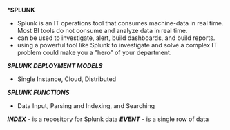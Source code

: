***SPLUNK**
- Splunk is an IT operations tool that consumes machine-data in real time. Most BI tools do not consume and analyze data in real time.
- can be used to investigate, alert, build dashboards, and build reports.
- using a powerful tool like Splunk to investigate and solve a complex IT problem could make you a "hero" of your department.

***SPLUNK DEPLOYMENT MODELS***
- Single Instance, Cloud, Distributed

***SPLUNK FUNCTIONS***
- Data Input, Parsing and Indexing, and Searching

***INDEX*** - is a repository for Splunk data
***EVENT*** - is a single row of data
